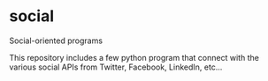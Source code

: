 # social
Social-oriented programs

This repository includes a few python program that connect with the various social APIs from Twitter, Facebook, LinkedIn, etc...
